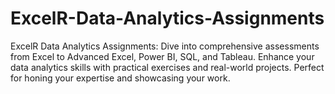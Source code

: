 # ExcelR-Data-Analytics-Assignments
ExcelR Data Analytics Assignments: Dive into comprehensive assessments from Excel to Advanced Excel, Power BI, SQL, and Tableau. Enhance your data analytics skills with practical exercises and real-world projects. Perfect for honing your expertise and showcasing your work.
